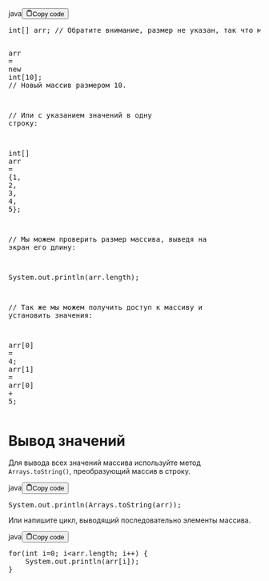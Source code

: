 <div class="code-element"><div class="lang-line"><text>java</text><button class="copy-button" id="code735b" onclick="copyCode(code735, code735b)"><svg stroke="currentColor" fill="none" stroke-width="2" viewBox="0 0 24 24" stroke-linecap="round" stroke-linejoin="round" class="h-4 w-4" height="1em" width="1em" xmlns="http://www.w3.org/2000/svg"><path d="M16 4h2a2 2 0 0 1 2 2v14a2 2 0 0 1-2 2H6a2 2 0 0 1-2-2V6a2 2 0 0 1 2-2h2"></path><rect x="8" y="2" width="8" height="4" rx="1" ry="1"></rect></svg><text>Copy code</text></button></div><div class="code" id="code735"><div class="highlight"><pre><span></span><span class="kt">int</span><span class="o">[]</span><span class="w"> </span><span class="n">arr</span><span class="p">;</span><span class="w"> </span><span class="c1">// Обратите внимание, размер не указан, так что мы еще не создали массив.</span>

<span class="n">arr</span><span class="w"> </span><span class="o">=</span><span class="w"> </span><span class="k">new</span><span class="w"> </span><span class="kt">int</span><span class="o">[</span><span class="mi">10</span><span class="o">]</span><span class="p">;</span><span class="w"> </span><span class="c1">// Новый массив размером 10.</span>

<span class="c1">// Или с указанием значений в одну строку:</span>

<span class="kt">int</span><span class="o">[]</span><span class="w"> </span><span class="n">arr</span><span class="w"> </span><span class="o">=</span><span class="w"> </span><span class="p">{</span><span class="mi">1</span><span class="p">,</span><span class="w"> </span><span class="mi">2</span><span class="p">,</span><span class="w"> </span><span class="mi">3</span><span class="p">,</span><span class="w"> </span><span class="mi">4</span><span class="p">,</span><span class="w"> </span><span class="mi">5</span><span class="p">};</span>


<span class="c1">// Мы можем проверить размер массива, выведя на экран его длину:</span>

<span class="n">System</span><span class="p">.</span><span class="na">out</span><span class="p">.</span><span class="na">println</span><span class="p">(</span><span class="n">arr</span><span class="p">.</span><span class="na">length</span><span class="p">);</span>

<span class="c1">// Так же мы можем получить доступ к массиву и установить значения:</span>

<span class="n">arr</span><span class="o">[</span><span class="mi">0</span><span class="o">]</span><span class="w"> </span><span class="o">=</span><span class="w"> </span><span class="mi">4</span><span class="p">;</span>
<span class="n">arr</span><span class="o">[</span><span class="mi">1</span><span class="o">]</span><span class="w"> </span><span class="o">=</span><span class="w"> </span><span class="n">arr</span><span class="o">[</span><span class="mi">0</span><span class="o">]</span><span class="w"> </span><span class="o">+</span><span class="w"> </span><span class="mi">5</span><span class="p">;</span>
</pre></div></div></div>

<h1>Вывод значений</h1>
<p>Для вывода всех значений массива используйте метод <code>Arrays.toString()</code>, преобразующий массив в строку.</p>
<div class="code-element"><div class="lang-line"><text>java</text><button class="copy-button" id="code736b" onclick="copyCode(code736, code736b)"><svg stroke="currentColor" fill="none" stroke-width="2" viewBox="0 0 24 24" stroke-linecap="round" stroke-linejoin="round" class="h-4 w-4" height="1em" width="1em" xmlns="http://www.w3.org/2000/svg"><path d="M16 4h2a2 2 0 0 1 2 2v14a2 2 0 0 1-2 2H6a2 2 0 0 1-2-2V6a2 2 0 0 1 2-2h2"></path><rect x="8" y="2" width="8" height="4" rx="1" ry="1"></rect></svg><text>Copy code</text></button></div><div class="code" id="code736"><div class="highlight"><pre><span></span><span class="n">System</span><span class="p">.</span><span class="na">out</span><span class="p">.</span><span class="na">println</span><span class="p">(</span><span class="n">Arrays</span><span class="p">.</span><span class="na">toString</span><span class="p">(</span><span class="n">arr</span><span class="p">));</span>
</pre></div></div></div>

<p>Или напишите цикл, выводящий последовательно элементы массива.</p>
<div class="code-element"><div class="lang-line"><text>java</text><button class="copy-button" id="code737b" onclick="copyCode(code737, code737b)"><svg stroke="currentColor" fill="none" stroke-width="2" viewBox="0 0 24 24" stroke-linecap="round" stroke-linejoin="round" class="h-4 w-4" height="1em" width="1em" xmlns="http://www.w3.org/2000/svg"><path d="M16 4h2a2 2 0 0 1 2 2v14a2 2 0 0 1-2 2H6a2 2 0 0 1-2-2V6a2 2 0 0 1 2-2h2"></path><rect x="8" y="2" width="8" height="4" rx="1" ry="1"></rect></svg><text>Copy code</text></button></div><div class="code" id="code737"><div class="highlight"><pre><span></span><span class="k">for</span><span class="p">(</span><span class="kt">int</span><span class="w"> </span><span class="n">i</span><span class="o">=</span><span class="mi">0</span><span class="p">;</span><span class="w"> </span><span class="n">i</span><span class="o">&lt;</span><span class="n">arr</span><span class="p">.</span><span class="na">length</span><span class="p">;</span><span class="w"> </span><span class="n">i</span><span class="o">++</span><span class="p">)</span><span class="w"> </span><span class="p">{</span>
<span class="w">    </span><span class="n">System</span><span class="p">.</span><span class="na">out</span><span class="p">.</span><span class="na">println</span><span class="p">(</span><span class="n">arr</span><span class="o">[</span><span class="n">i</span><span class="o">]</span><span class="p">);</span>
<span class="p">}</span>
</pre></div></div></div>